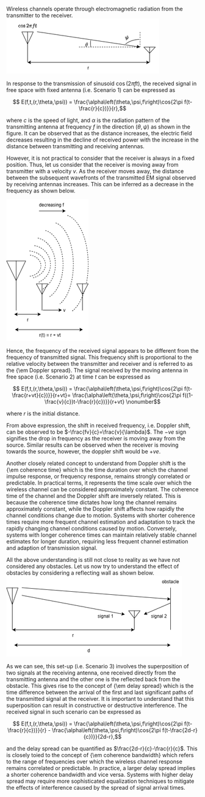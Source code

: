 Wireless channels operate through electromagnetic radiation from the transmitter to the receiver.
<img src="./images/Exp3.png">


 In response to the transmission of sinusoid  $\cos(2\pi ft)$, the received signal in free space with fixed antenna (i.e. Scenario 1) can be expressed as
```math
    E(f,t,(r,\theta,\psi)) = \frac{\alpha\left(\theta,\psi,f\right)\cos{2\pi f(t-\frac{r}{c})}}{r},
```
 where $c$ is the speed of light, and $\alpha$ is the radiation pattern of the transmitting antenna at frequency $f$ in the direction $(\theta,\psi)$ as shown in the figure. It can be observed that as the distance increases, the electric field decreases resulting in the decline of received power with the increase in the distance between transmitting and receiving antennas.


 However, it is not practical to consider that the receiver is always in a fixed position. Thus, let us consider that the receiver is moving away from transmitter with a velocity $v$. As the receiver moves away, the distance between the subsequent wavefronts of the transmitted EM signal observed by receiving antennas  increases. This can be inferred as a decrease in the frequency as shown below.

<img src="./images/exp3_1.png">


 Hence, the frequency of the received signal appears to be different from the frequency of transmitted signal. This frequency shift is proportional to the relative velocity between the transmitter and receiver and is referred to as the {\em Doppler spread}. The signal received  by the moving antenna in free space (i.e. Scenario 2) at time $t$ can be expressed as
```math
     E(f,t,(r,\theta,\psi)) = \frac{\alpha\left(\theta,\psi,f\right)\cos{2\pi f(t-\frac{r+vt}{c})}}{r+vt}= \frac{\alpha\left(\theta,\psi,f\right)\cos{2\pi f((1-\frac{v}{c})t-\frac{r}{c})}}{r+vt} \nonumber
```
 where $r$ is the initial distance.


 From above expression, the shift in received frequency, i.e. Doppler shift, can be observed to be $-\frac{fv}{c}=\frac{v}{\lambda}$. The $-ve$ sign signifies the drop in frequency as the receiver is moving away from the source. Similar results can be observed when the receiver is moving towards the source, however, the doppler shift would be $+ve$.


 Another closely related concept to understand from Doppler shift is the {\em coherence time} which is the time duration over which the channel impulse response, or frequency response, remains strongly correlated or predictable. In practical terms, it represents the time scale over which the wireless channel can be considered approximately constant. The coherence time of the channel and the Doppler shift are inversely related. This is because the coherence time dictates how long the channel remains approximately constant, while the Doppler shift affects how rapidly the channel conditions change due to motion. Systems with shorter coherence times require more frequent channel estimation and adaptation to track the rapidly changing channel conditions caused by motion. Conversely, systems with longer coherence times can maintain relatively stable channel estimates for longer duration, requiring less frequent channel estimation and adaption of transmission signal. 


 All the above understanding is still not close to reality as we have not considered any obstacles. Let us now try to understand the effect of obstacles by considering a reflecting wall  as shown below.
<img src="./images/exp3_2.png">

 As we can see, this set-up (i.e. Scenario 3) involves the superposition of two signals at the receiving antenna, one received directly from the transmitting antenna and the other one is the reflected back from the obstacle. This gives rise to the concept of {\em delay spread} which is the time difference between the arrival of the first and last significant paths of the transmitted signal at the receiver. It is important to understand that this superposition can result in constructive or destructive interference. The received signal in such scenario can  be expressed as
```math
    E(f,t,(r,\theta,\psi)) = \frac{\alpha\left(\theta,\psi,f\right)\cos{2\pi f(t-\frac{r}{c})}}{r} - \frac{\alpha\left(\theta,\psi,f\right)\cos{2\pi f(t-\frac{2d-r}{c})}}{2d-r},
```
 and the delay spread can be quantified as $\frac{2d-r}{c}-\frac{r}{c}$. This is closely toied to the concept of {\em coherence bandwidth} which refers to the range of frequencies over which the wireless channel response remains correlated or predictable. In practice, a larger delay spread implies a shorter coherence bandwidth and vice versa. Systems with higher delay spread may require more sophisticated equalization techniques to mitigate the effects of interference caused by the spread of signal arrival times.
